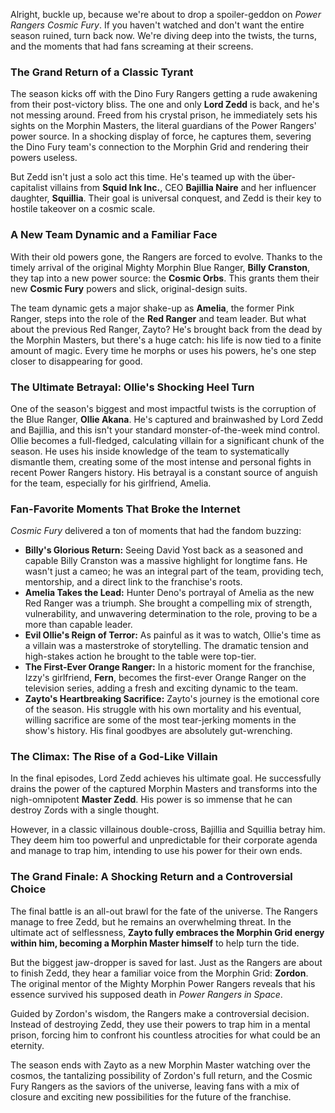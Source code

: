 Alright, buckle up, because we're about to drop a spoiler-geddon on *Power Rangers Cosmic Fury*. If you haven't watched and don't want the entire season ruined, turn back now. We're diving deep into the twists, the turns, and the moments that had fans screaming at their screens.

### The Grand Return of a Classic Tyrant

The season kicks off with the Dino Fury Rangers getting a rude awakening from their post-victory bliss. The one and only **Lord Zedd** is back, and he's not messing around. Freed from his crystal prison, he immediately sets his sights on the Morphin Masters, the literal guardians of the Power Rangers' power source. In a shocking display of force, he captures them, severing the Dino Fury team's connection to the Morphin Grid and rendering their powers useless.

But Zedd isn't just a solo act this time. He's teamed up with the über-capitalist villains from **Squid Ink Inc.**, CEO **Bajillia Naire** and her influencer daughter, **Squillia**. Their goal is universal conquest, and Zedd is their key to hostile takeover on a cosmic scale.

### A New Team Dynamic and a Familiar Face

With their old powers gone, the Rangers are forced to evolve. Thanks to the timely arrival of the original Mighty Morphin Blue Ranger, **Billy Cranston**, they tap into a new power source: the **Cosmic Orbs**. This grants them their new **Cosmic Fury** powers and slick, original-design suits.

The team dynamic gets a major shake-up as **Amelia**, the former Pink Ranger, steps into the role of the **Red Ranger** and team leader. But what about the previous Red Ranger, Zayto? He's brought back from the dead by the Morphin Masters, but there's a huge catch: his life is now tied to a finite amount of magic. Every time he morphs or uses his powers, he's one step closer to disappearing for good.

### The Ultimate Betrayal: Ollie's Shocking Heel Turn

One of the season's biggest and most impactful twists is the corruption of the Blue Ranger, **Ollie Akana**. He's captured and brainwashed by Lord Zedd and Bajillia, and this isn't your standard monster-of-the-week mind control. Ollie becomes a full-fledged, calculating villain for a significant chunk of the season. He uses his inside knowledge of the team to systematically dismantle them, creating some of the most intense and personal fights in recent Power Rangers history. His betrayal is a constant source of anguish for the team, especially for his girlfriend, Amelia.

### Fan-Favorite Moments That Broke the Internet

*Cosmic Fury* delivered a ton of moments that had the fandom buzzing:

* **Billy's Glorious Return:** Seeing David Yost back as a seasoned and capable Billy Cranston was a massive highlight for longtime fans. He wasn't just a cameo; he was an integral part of the team, providing tech, mentorship, and a direct link to the franchise's roots.
* **Amelia Takes the Lead:** Hunter Deno's portrayal of Amelia as the new Red Ranger was a triumph. She brought a compelling mix of strength, vulnerability, and unwavering determination to the role, proving to be a more than capable leader.
* **Evil Ollie's Reign of Terror:** As painful as it was to watch, Ollie's time as a villain was a masterstroke of storytelling. The dramatic tension and high-stakes action he brought to the table were top-tier.
* **The First-Ever Orange Ranger:** In a historic moment for the franchise, Izzy's girlfriend, **Fern**, becomes the first-ever Orange Ranger on the television series, adding a fresh and exciting dynamic to the team.
* **Zayto's Heartbreaking Sacrifice:** Zayto's journey is the emotional core of the season. His struggle with his own mortality and his eventual, willing sacrifice are some of the most tear-jerking moments in the show's history. His final goodbyes are absolutely gut-wrenching.

### The Climax: The Rise of a God-Like Villain

In the final episodes, Lord Zedd achieves his ultimate goal. He successfully drains the power of the captured Morphin Masters and transforms into the nigh-omnipotent **Master Zedd**. His power is so immense that he can destroy Zords with a single thought.

However, in a classic villainous double-cross, Bajillia and Squillia betray him. They deem him too powerful and unpredictable for their corporate agenda and manage to trap him, intending to use his power for their own ends.

### The Grand Finale: A Shocking Return and a Controversial Choice

The final battle is an all-out brawl for the fate of the universe. The Rangers manage to free Zedd, but he remains an overwhelming threat. In the ultimate act of selflessness, **Zayto fully embraces the Morphin Grid energy within him, becoming a Morphin Master himself** to help turn the tide.

But the biggest jaw-dropper is saved for last. Just as the Rangers are about to finish Zedd, they hear a familiar voice from the Morphin Grid: **Zordon**. The original mentor of the Mighty Morphin Power Rangers reveals that his essence survived his supposed death in *Power Rangers in Space*.

Guided by Zordon's wisdom, the Rangers make a controversial decision. Instead of destroying Zedd, they use their powers to trap him in a mental prison, forcing him to confront his countless atrocities for what could be an eternity.

The season ends with Zayto as a new Morphin Master watching over the cosmos, the tantalizing possibility of Zordon's full return, and the Cosmic Fury Rangers as the saviors of the universe, leaving fans with a mix of closure and exciting new possibilities for the future of the franchise.
